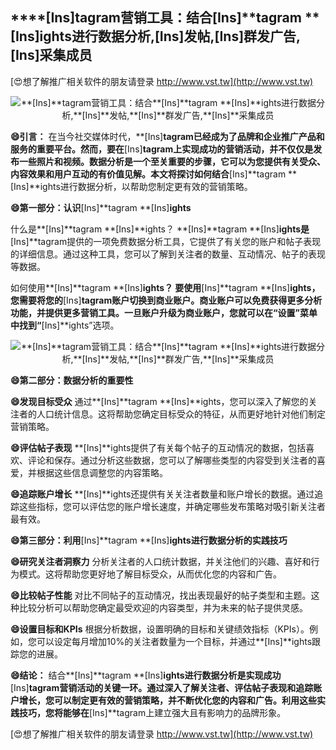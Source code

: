## ****[Ins]**tagram营销工具：结合**[Ins]**tagram **[Ins]**ights进行数据分析,**[Ins]**发帖,**[Ins]**群发广告,**[Ins]**采集成员**

[😍想了解推广相关软件的朋友请登录 http://www.vst.tw](http://www.vst.tw)

 <center><img src="https://vst.tw/MP4/tuiguang/png/2.png" alt="**[Ins]**tagram营销工具：结合**[Ins]**tagram **[Ins]**ights进行数据分析,**[Ins]**发帖,**[Ins]**群发广告,**[Ins]**采集成员"></center>

**😄引言：**
在当今社交媒体时代，**[Ins]**tagram已经成为了品牌和企业推广产品和服务的重要平台。然而，要在**[Ins]**tagram上实现成功的营销活动，并不仅仅是发布一些照片和视频。数据分析是一个至关重要的步骤，它可以为您提供有关受众、内容效果和用户互动的有价值见解。本文将探讨如何结合**[Ins]**tagram **[Ins]**ights进行数据分析，以帮助您制定更有效的营销策略。

**😄第一部分：认识**[Ins]**tagram **[Ins]**ights**

什么是**[Ins]**tagram **[Ins]**ights？
**[Ins]**tagram **[Ins]**ights是**[Ins]**tagram提供的一项免费数据分析工具，它提供了有关您的账户和帖子表现的详细信息。通过这种工具，您可以了解到关注者的数量、互动情况、帖子的表现等数据。

如何使用**[Ins]**tagram **[Ins]**ights？
要使用**[Ins]**tagram **[Ins]**ights，您需要将您的**[Ins]**tagram账户切换到商业账户。商业账户可以免费获得更多分析功能，并提供更多营销工具。一旦账户升级为商业账户，您就可以在“设置”菜单中找到“**[Ins]**ights”选项。

 <center><img src="https://vst.tw/MP4/tuiguang/png/5.png" alt="**[Ins]**tagram营销工具：结合**[Ins]**tagram **[Ins]**ights进行数据分析,**[Ins]**发帖,**[Ins]**群发广告,**[Ins]**采集成员"></center>

**😄第二部分：数据分析的重要性**

**😄发现目标受众**
通过**[Ins]**tagram **[Ins]**ights，您可以深入了解您的关注者的人口统计信息。这将帮助您确定目标受众的特征，从而更好地针对他们制定营销策略。

**😄评估帖子表现**
**[Ins]**ights提供了有关每个帖子的互动情况的数据，包括喜欢、评论和保存。通过分析这些数据，您可以了解哪些类型的内容受到关注者的喜爱，并根据这些信息调整您的内容策略。

**😄追踪账户增长**
**[Ins]**ights还提供有关关注者数量和账户增长的数据。通过追踪这些指标，您可以评估您的账户增长速度，并确定哪些发布策略对吸引新关注者最有效。

**😄第三部分：利用**[Ins]**tagram **[Ins]**ights进行数据分析的实践技巧**

**😄研究关注者洞察力**
分析关注者的人口统计数据，并关注他们的兴趣、喜好和行为模式。这将帮助您更好地了解目标受众，从而优化您的内容和广告。

**😄比较帖子性能**
对比不同帖子的互动情况，找出表现最好的帖子类型和主题。这种比较分析可以帮助您确定最受欢迎的内容类型，并为未来的帖子提供灵感。

**😄设置目标和KPIs**
根据分析数据，设置明确的目标和关键绩效指标（KPIs）。例如，您可以设定每月增加10%的关注者数量为一个目标，并通过**[Ins]**ights跟踪您的进展。

**😄结论：**
结合**[Ins]**tagram **[Ins]**ights进行数据分析是实现成功**[Ins]**tagram营销活动的关键一环。通过深入了解关注者、评估帖子表现和追踪账户增长，您可以制定更有效的营销策略，并不断优化您的内容和广告。利用这些实践技巧，您将能够在**[Ins]**tagram上建立强大且有影响力的品牌形象。

[😍想了解推广相关软件的朋友请登录 http://www.vst.tw](http://www.vst.tw)



